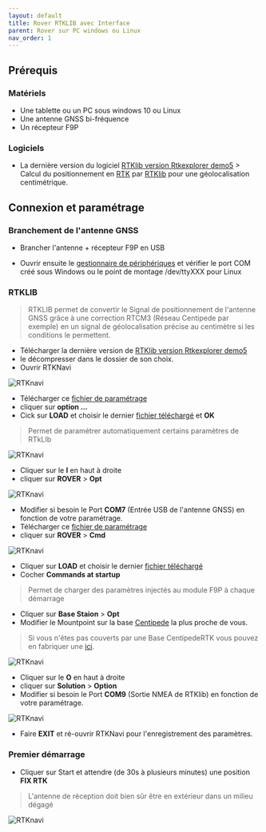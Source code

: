 ```yaml
---
layout: default
title: Rover RTKLIB avec Interface
parent: Rover sur PC windows ou Linux
nav_order: 1
---
```


## Prérequis

### Matériels

* Une tablette ou un PC sous windows 10 ou Linux
* Une antenne GNSS bi-fréquence
* Un récepteur F9P

### Logiciels

* La dernière version du logiciel [RTKlib version Rtkexplorer demo5](http://rtkexplorer.com/downloads/rtklib-code/) > Calcul du positionnement en [RTK](https://fr.wikipedia.org/wiki/Cin%C3%A9matique_temps_r%C3%A9el) par [RTKlib](http://www.rtklib.com/) pour une géolocalisation centimétrique.

## Connexion et paramétrage

### Branchement de l'antenne GNSS

* Brancher l'antenne + récepteur F9P en USB

* Ouvrir ensuite le [gestionnaire de périphériques](https://support.microsoft.com/fr-fr/help/4026149/windows-open-device-manager) et vérifier le port COM créé sous Windows ou le point de montage /dev/ttyXXX pour Linux


### RTKLIB

> RTKLIB permet de convertir le Signal de positionnement de l'antenne GNSS grâce à une correction RTCM3 (Réseau Centipede par exemple) en un signal de géolocalisation précise au centimètre si les conditions le permettent.

* Télécharger la dernière version de [RTKlib version Rtkexplorer demo5](http://rtkexplorer.com/downloads/rtklib-code/)
* le décompresser dans le dossier de son choix.
* Ouvrir RTKNavi

![RTKnavi](/assets/images/rover_w/3.PNG)

* Télécharger ce [fichier de paramétrage](https://raw.githubusercontent.com/jancelin/docs-centipedeRTK/master/assets/param_rtklib/RTKlib_windows.conf)
* cliquer sur **option ...**
* Cick sur **LOAD** et choisir le dernier [fichier téléchargé](https://raw.githubusercontent.com/jancelin/docs-centipedeRTK/master/assets/param_rtklib/RTKlib_windows.conf) et **OK**

> Permet de paramétrer automatiquement certains paramètres de RTkLIb

![RTKnavi](/assets/images/rover_w/a2.PNG)

* Cliquer sur le **I** en haut à droite
* cliquer sur **ROVER** > **Opt**

![RTKnavi](/assets/images/rover_w/4.PNG)

* Modifier si besoin le Port **COM7** (Entrée USB de l'antenne GNSS) en fonction de votre paramétrage.
* Télécharger ce [fichier de paramétrage](https://raw.githubusercontent.com/jancelin/docs-centipedeRTK/master/assets/param_rtklib/ZED-F9P.cmd)
* cliquer sur **ROVER** > **Cmd**

![RTKnavi](/assets/images/rover_w/a1.PNG)

* Cliquer sur **LOAD** et choisir le dernier [fichier téléchargé](https://raw.githubusercontent.com/jancelin/docs-centipedeRTK/master/assets/param_rtklib/ZED-F9P.cmd)
* Cocher **Commands at startup**

> Permet de charger des paramètres  injectés au module F9P à chaque démarrage

* Cliquer sur **Base Staion** > **Opt**
* Modifier le Mountpoint sur la base [Centipede](https://centipede.fr) la plus proche de vous.

> Si vous n'êtes pas couverts par une Base CentipedeRTK vous pouvez en fabriquer une [ici](/docs/base/).

![RTKnavi](/assets/images/rover_w/5.PNG)

* Cliquer sur le **O** en haut à droite
* cliquer sur **Solution** > **Option**
* Modifier si besoin le Port **COM9** (Sortie NMEA de RTKlib) en fonction de votre paramétrage.

![RTKnavi](/assets/images/rover_w/6.PNG)

* Faire **EXIT** et ré-ouvrir RTKNavi pour l'enregistrement des paramètres.


### Premier démarrage

* Cliquer sur Start et attendre (de 30s à plusieurs minutes) une position **FIX RTK**

> L'antenne de réception doit bien sûr être en extérieur dans un milieu dégagé

![RTKnavi](/assets/images/rover_w/9.PNG)
